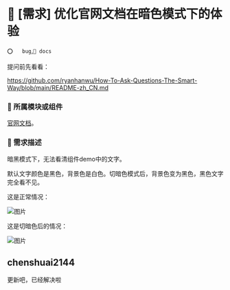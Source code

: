 # 👑 [需求] 优化官网文档在暗色模式下的体验

`⭕️   bug`,`📕 docs`

提问前先看看：

https://github.com/ryanhanwu/How-To-Ask-Questions-The-Smart-Way/blob/main/README-zh_CN.md

### 🔩 所属模块或组件

[官网文档](https://procomponents.ant.design/)。

<!--
如果你的功能需求率属于某个功能模块或者是组件的，请在此处标明，如对`table`组件有功能需求，则注明：率属组件：ProTable
 -->

### 🥰 需求描述

暗黑模式下，无法看清组件demo中的文字。

默认文字颜色是黑色，背景色是白色。切暗色模式后，背景色变为黑色，黑色文字完全看不见。

这是正常情况：

![图片](https://user-images.githubusercontent.com/39870481/235317990-18fedb4c-5b18-4f6b-8d04-5754e3b39ce0.png)

这是切暗色后的情况：

![图片](https://user-images.githubusercontent.com/39870481/235318007-73dbec10-0975-4984-8442-006ee70826e5.png)

## chenshuai2144

更新吧，已经解决啦
